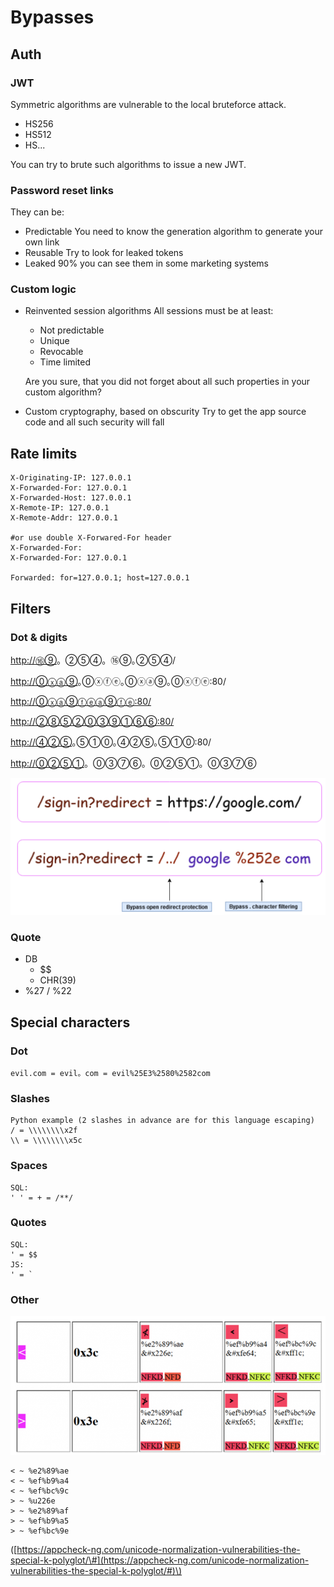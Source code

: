 # Bypasses

## Auth

### **JWT**

Symmetric algorithms are vulnerable to the local bruteforce attack.

* HS256
* HS512
* HS...

You can try to brute such algorithms to issue a new JWT.

### **Password reset links**

They can be:

* Predictable You need to know the generation algorithm to generate your own link
* Reusable Try to look for leaked tokens
* Leaked 90% you can see them in some marketing systems

### **Custom logic**

* Reinvented session algorithms All sessions must be at least:

  * Not predictable
  * Unique
  * Revocable
  * Time limited

  Are you sure, that you did not forget about all such properties in your custom algorithm?

* Custom cryptography, based on obscurity Try to get the app source code and all such security will fall

## Rate limits

```text
X-Originating-IP: 127.0.0.1
X-Forwarded-For: 127.0.0.1
X-Forwarded-Host: 127.0.0.1
X-Remote-IP: 127.0.0.1
X-Remote-Addr: 127.0.0.1

#or use double X-Forwared-For header
X-Forwarded-For:
X-Forwarded-For: 127.0.0.1

Forwarded: for=127.0.0.1; host=127.0.0.1
```

## Filters

### **Dot & digits**

[http://⑯⑨](http://xn--wrhn)。②⑤④。⑯⑨｡②⑤④/

[http://⓪ⓧⓐ⑨](http://xn--wrhznmcl)｡⓪ⓧⓕⓔ｡⓪ⓧⓐ⑨｡⓪ⓧⓕⓔ:80/

[http://⓪ⓧⓐ⑨ⓕⓔⓐ⑨ⓕⓔ:80/](http://xn--wrha42abtcdd9m3a:80/)

[http://②⑧⑤②⓪③⑨①⑥⑥:80/](http://xn--orhbaeijakm21k:80/)

[http://④②⑤](http://xn--prhde)｡⑤①⓪｡④②⑤｡⑤①⓪:80/

[http://⓪②⑤①](http://xn--orhbj84c)。⓪③⑦⑥。⓪②⑤①。⓪③⑦⑥

![](../../.gitbook/assets/image%20%281%29.png)

### **Quote**

* DB
  * $$
  * CHR\(39\)
* %27 / %22

## Special characters

### Dot

```text
evil.com = evil。com = evil%25E3%2580%2582com
```

### Slashes

```text
Python example (2 slashes in advance are for this language escaping)
/ = \\\\\\\\x2f
\\ = \\\\\\\\x5c
```

### Spaces

```text
SQL:
' ' = + = /**/
```

### Quotes

```text
SQL:
' = $$
JS:
' = `
```

### Other

![](../../.gitbook/assets/image%20%282%29.png)

```text
< ~ %e2%89%ae
< ~ %ef%b9%a4
< ~ %ef%bc%9c
> ~ %u226e
> ~ %e2%89%af
> ~ %ef%b9%a5
> ~ %ef%bc%9e
```

\([https://appcheck-ng.com/unicode-normalization-vulnerabilities-the-special-k-polyglot/\#](https://appcheck-ng.com/unicode-normalization-vulnerabilities-the-special-k-polyglot/#)\)


